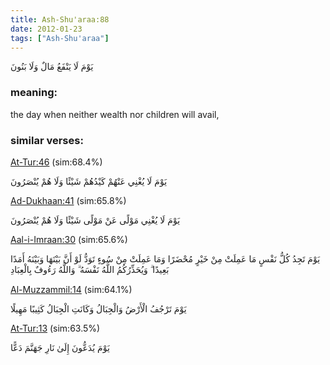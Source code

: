 ```yaml
---
title: Ash-Shu'araa:88
date: 2012-01-23
tags: ["Ash-Shu'araa"]
---
```

يَوْمَ لَا يَنْفَعُ مَالٌ وَلَا بَنُونَ
### meaning: 
the day when neither wealth nor children will avail,
### similar verses: 

[At-Tur:46](/52/46) (sim:68.4%)

يَوْمَ لَا يُغْنِي عَنْهُمْ كَيْدُهُمْ شَيْئًا وَلَا هُمْ يُنْصَرُونَ

[Ad-Dukhaan:41](/44/41) (sim:65.8%)

يَوْمَ لَا يُغْنِي مَوْلًى عَنْ مَوْلًى شَيْئًا وَلَا هُمْ يُنْصَرُونَ

[Aal-i-Imraan:30](/3/30) (sim:65.6%)

يَوْمَ تَجِدُ كُلُّ نَفْسٍ مَا عَمِلَتْ مِنْ خَيْرٍ مُحْضَرًا وَمَا عَمِلَتْ مِنْ سُوءٍ تَوَدُّ لَوْ أَنَّ بَيْنَهَا وَبَيْنَهُ أَمَدًا بَعِيدًا ۗ وَيُحَذِّرُكُمُ اللَّهُ نَفْسَهُ ۗ وَاللَّهُ رَءُوفٌ بِالْعِبَادِ

[Al-Muzzammil:14](/73/14) (sim:64.1%)

يَوْمَ تَرْجُفُ الْأَرْضُ وَالْجِبَالُ وَكَانَتِ الْجِبَالُ كَثِيبًا مَهِيلًا

[At-Tur:13](/52/13) (sim:63.5%)

يَوْمَ يُدَعُّونَ إِلَىٰ نَارِ جَهَنَّمَ دَعًّا
